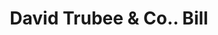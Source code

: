 ---
doi: 10.7916/D8989K1G
date_other: '1880'
date_other_textual: 1880-1889
form: printed ephemera
genre:
- Invoices
name:
- David Trubee & Co.
object_in_context_url: https://biggert.cul.columbia.edu/items/view/ave_biggert_00056
subject_hierarchical_geographic:
- Bridgeport, Connecticut, United States
subject_name:
- David Trubee & Co.
title: David Trubee & Co.. Bill
sort_title: David Trubee & Co.. Bill
call_number: ave_biggert_00056
coordinates:
- 41.186388888888885,-73.19555555555556
pid: ave_biggert_00056
identifiers: ave_biggert_00056
permalink: /biggert/ave_biggert_00056/
layout: iiif-image-page
---